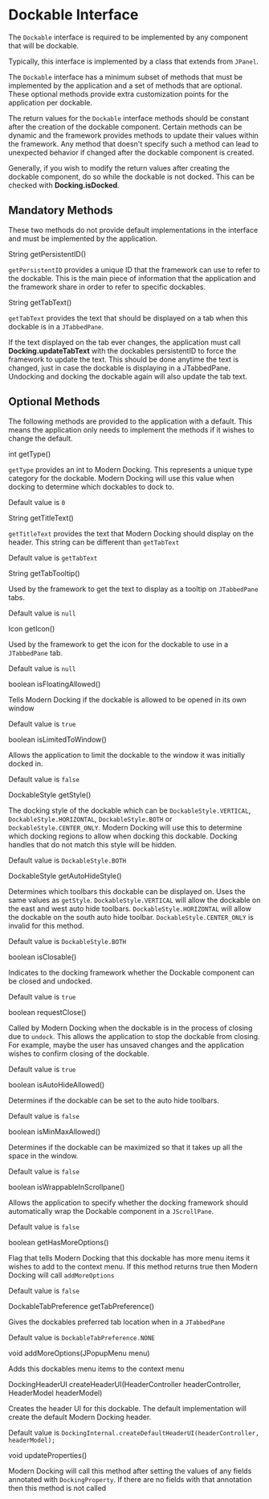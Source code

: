 # Dockable Interface

The `Dockable` interface is required to be implemented by any component that will be dockable.

Typically, this interface is implemented by a class that extends from `JPanel`.

The `Dockable` interface has a minimum subset of methods that must be implemented by the application and a set of methods that are optional.
These optional methods provide extra customization points for the application per dockable.

<warning>
The return values for the <code>Dockable</code> interface methods should be constant after the creation of the dockable component.
Certain methods can be dynamic and the framework provides methods to update their values within the framework. Any method that doesn't specify such
a method can lead to unexpected behavior if changed after the dockable component is created.

Generally, if you wish to modify the return values after creating the dockable component, do so while the dockable is not docked. This can be checked with <b>Docking.isDocked</b>.
</warning>

## Mandatory Methods

These two methods do not provide default implementations in the interface and must be implemented by the application.

<procedure title="getPersistentID" id="getPersistentID">
<code-block lang="java">String getPersistentID()</code-block>
<p><code>getPersistentID</code> provides a unique ID that the framework can use to refer to the dockable. This is the main piece of information that the application and the framework share in order to refer to specific dockables.</p>
</procedure>

<procedure title="getTabText" id="getTabText">
<code-block lang="java">String getTabText()</code-block>
<p><code>getTabText</code> provides the text that should be displayed on a tab when this dockable is in a <code>JTabbedPane</code>.</p>
<note>If the text displayed on the tab ever changes, the application must call <b>Docking.updateTabText</b> with the dockables persistentID to force the framework to update the text. This should be done anytime the text is changed, just in case the dockable is displaying in a JTabbedPane. Undocking and docking the dockable again will also update the tab text.</note>
</procedure>

## Optional Methods

The following methods are provided to the application with a default. This means the application only needs to implement the methods
if it wishes to change the default.

<procedure title="getType" id="getType">
<code-block lang="java">int getType()</code-block>
<p><code>getType</code> provides an int to Modern Docking. This represents a unique type category for the dockable. Modern Docking will use this value when docking to determine which dockables to dock to.</p>
<p>Default value is <code>0</code></p>
</procedure>

<procedure title="getTitleText" id="getTitleText">
<code-block lang="java">String getTitleText()</code-block>
<p><code>getTitleText</code> provides the text that Modern Docking should display on the header. This string can be different than <code>getTabText</code></p>
<p>Default value is <code>getTabText</code></p>
</procedure>

<procedure title="getTabTooltip" id="getTabTooltip">
<code-block lang="java">String getTabTooltip()</code-block>
<p>Used by the framework to get the text to display as a tooltip on <code>JTabbedPane</code> tabs.</p>
<p>Default value is <code>null</code></p>
</procedure>

<procedure title="getIcon" id="getIcon">
<code-block lang="java">Icon getIcon()</code-block>
<p>Used by the framework to get the icon for the dockable to use in a <code>JTabbedPane</code> tab.</p>
<p>Default value is <code>null</code></p>
</procedure>

<procedure title="isFloatingAllowed" id="isFloatingAllowed">
<code-block lang="java">boolean isFloatingAllowed()</code-block>
<p>Tells Modern Docking if the dockable is allowed to be opened in its own window</p>
<p>Default value is <code>true</code></p>
</procedure>

<procedure title="isLimitedToWindow" id="isLimitedToWindow">
<code-block lang="java">boolean isLimitedToWindow()</code-block>
   <p>Allows the application to limit the dockable to the window it was initially docked in.</p>
   <p>Default value is <code>false</code></p>
</procedure>

<procedure title="getStyle" id="getStyle">
<code-block lang="java">DockableStyle getStyle()</code-block>
<p>The docking style of the dockable which can be <code>DockableStyle.VERTICAL</code>, <code>DockableStyle.HORIZONTAL</code>, <code>DockableStyle.BOTH</code> or <code>DockableStyle.CENTER_ONLY</code>. Modern Docking will use this to determine which docking regions to allow when docking this dockable. Docking handles that do not match this style will be hidden.</p>
<p>Default value is <code>DockableStyle.BOTH</code></p>
</procedure>

<procedure title="getAutoHideStyle" id="getAutoHideStyle">
<code-block lang="java">DockableStyle getAutoHideStyle()</code-block>
<p>Determines which toolbars this dockable can be displayed on. Uses the same values as <code>getStyle</code>. <code>DockableStyle.VERTICAL</code> will allow the dockable on the east and west auto hide toolbars. <code>DockableStyle.HORIZONTAL</code> will allow the dockable on the south auto hide toolbar. <code>DockableStyle.CENTER_ONLY</code> is invalid for this method.</p>
<p>Default value is <code>DockableStyle.BOTH</code></p>
</procedure>

<procedure title="isClosable" id="isClosable">
<code-block lang="java">boolean isClosable()</code-block>
<p>Indicates to the docking framework whether the Dockable component can be closed and undocked.</p>
<p>Default value is <code>true</code></p>
</procedure>

<procedure title="requestClose" id="requestClose">
<code-block lang="java">boolean requestClose()</code-block>
<p>Called by Modern Docking when the dockable is in the process of closing due to <code>undock</code>. This allows the application to stop the dockable from closing. For example, maybe the user has unsaved changes and the application wishes to confirm closing of the dockable.</p>
<p>Default value is <code>true</code></p>
</procedure>

<procedure title="isAutoHideAllowed" id="isAutoHideAllowed">
<code-block lang="java">boolean isAutoHideAllowed()</code-block>
<p>Determines if the dockable can be set to the auto hide toolbars.</p>
<p>Default value is <code>false</code></p>
</procedure>

<procedure title="isMinMaxAllowed" id="isMinMaxAllowed">
<code-block lang="java">boolean isMinMaxAllowed()</code-block>
<p>Determines if the dockable can be maximized so that it takes up all the space in the window.</p>
<p>Default value is <code>false</code></p>
</procedure>

<procedure title="isWrappableInScrollpane" id="isWrappableInScrollpane">
<code-block lang="java">boolean isWrappableInScrollpane()</code-block>
<p>Allows the application to specify whether the docking framework should automatically wrap the Dockable component in a <code>JScrollPane</code>.</p>
<p>Default value is <code>false</code></p>
</procedure>

<procedure title="getHasMoreOptions" id="getHasMoreOptions">
<code-block lang="java">boolean getHasMoreOptions()</code-block>
<p>Flag that tells Modern Docking that this dockable has more menu items it wishes to add to the context menu. If this method returns true then Modern Docking will call <code>addMoreOptions</code></p>
<p>Default value is <code>false</code></p>
</procedure>

<procedure title="getTabPreference" id="getTabPreference">
<code-block lang="java">DockableTabPreference getTabPreference()</code-block>
<p>Gives the dockables preferred tab location when in a <code>JTabbedPane</code></p>
<p>Default value is <code>DockableTabPreference.NONE</code></p>
</procedure>

<procedure title="addMoreOptions" id="addMoreOptions">
<code-block lang="java">void addMoreOptions(JPopupMenu menu)</code-block>
<p>Adds this dockables menu items to the context menu</p>
</procedure>

<procedure title="createHeaderUI" id="createHeaderUI">
<code-block lang="java">DockingHeaderUI createHeaderUI(HeaderController headerController, HeaderModel headerModel)</code-block>
<p>Creates the header UI for this dockable. The default implementation will create the default Modern Docking header.</p>
<p>Default value is <code>DockingInternal.createDefaultHeaderUI(headerController, headerModel);</code></p>
</procedure>

<procedure title="updateProperties" id="updateProperties">
<code-block lang="java">void updateProperties()</code-block>
<p>Modern Docking will call this method after setting the values of any fields annotated with <code>DockingProperty</code>. If there are no fields with that annotation then this method is not called</p>
</procedure>